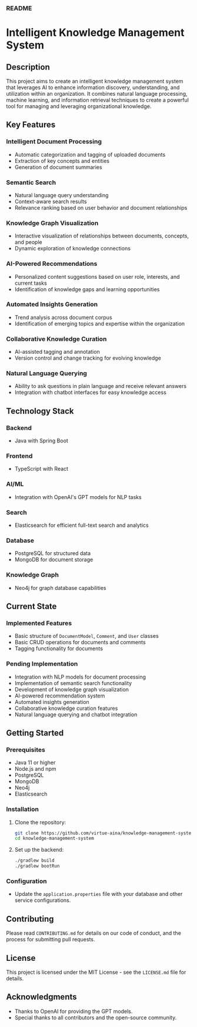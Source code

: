 ### README

# Intelligent Knowledge Management System

## Description
This project aims to create an intelligent knowledge management system that leverages AI to enhance information discovery, understanding, and utilization within an organization. It combines natural language processing, machine learning, and information retrieval techniques to create a powerful tool for managing and leveraging organizational knowledge.

## Key Features

### Intelligent Document Processing
- Automatic categorization and tagging of uploaded documents
- Extraction of key concepts and entities
- Generation of document summaries

### Semantic Search
- Natural language query understanding
- Context-aware search results
- Relevance ranking based on user behavior and document relationships

### Knowledge Graph Visualization
- Interactive visualization of relationships between documents, concepts, and people
- Dynamic exploration of knowledge connections

### AI-Powered Recommendations
- Personalized content suggestions based on user role, interests, and current tasks
- Identification of knowledge gaps and learning opportunities

### Automated Insights Generation
- Trend analysis across document corpus
- Identification of emerging topics and expertise within the organization

### Collaborative Knowledge Curation
- AI-assisted tagging and annotation
- Version control and change tracking for evolving knowledge

### Natural Language Querying
- Ability to ask questions in plain language and receive relevant answers
- Integration with chatbot interfaces for easy knowledge access

## Technology Stack

### Backend
- Java with Spring Boot

### Frontend
- TypeScript with React

### AI/ML
- Integration with OpenAI's GPT models for NLP tasks

### Search
- Elasticsearch for efficient full-text search and analytics

### Database
- PostgreSQL for structured data
- MongoDB for document storage

### Knowledge Graph
- Neo4j for graph database capabilities

## Current State
### Implemented Features
- Basic structure of `DocumentModel`, `Comment`, and `User` classes
- Basic CRUD operations for documents and comments
- Tagging functionality for documents

### Pending Implementation
- Integration with NLP models for document processing
- Implementation of semantic search functionality
- Development of knowledge graph visualization
- AI-powered recommendation system
- Automated insights generation
- Collaborative knowledge curation features
- Natural language querying and chatbot integration

## Getting Started

### Prerequisites
- Java 11 or higher
- Node.js and npm
- PostgreSQL
- MongoDB
- Neo4j
- Elasticsearch

### Installation
1. Clone the repository:
   ```sh
   git clone https://github.com/virtue-aina/knowledge-management-system.git
   cd knowledge-management-system
   ```

2. Set up the backend:
   ```sh
   ./gradlew build
   ./gradlew bootRun
   ```



### Configuration
- Update the `application.properties` file with your database and other service configurations.

## Contributing
Please read `CONTRIBUTING.md` for details on our code of conduct, and the process for submitting pull requests.

## License
This project is licensed under the MIT License - see the `LICENSE.md` file for details.

## Acknowledgments
- Thanks to OpenAI for providing the GPT models.
- Special thanks to all contributors and the open-source community.
